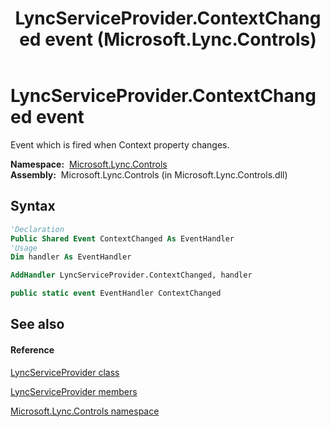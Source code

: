 ﻿---
title: LyncServiceProvider.ContextChanged event (Microsoft.Lync.Controls)
TOCTitle: ContextChanged event
ms:assetid: E:Microsoft.Lync.Controls.LyncServiceProvider.ContextChanged_DI_3_UC_OCS14MrefLyncWPF
ms:mtpsurl: https://msdn.microsoft.com/en-us/library/microsoft.lync.controls.lyncserviceprovider.contextchanged_di_3_uc_ocs14mreflyncwpf(v=office.15)
ms:contentKeyID: 48599381
ms.date: 07/28/2014
mtps_version: v=office.15
f1_keywords:
- Microsoft.Lync.Controls.LyncServiceProvider.ContextChanged
dev_langs:
- CSharp
- JScript
- VB
- other
---

# LyncServiceProvider.ContextChanged event

Event which is fired when Context property changes.

**Namespace:**  [Microsoft.Lync.Controls](microsoft-lync-controls-namespace_1.md)  
**Assembly:**  Microsoft.Lync.Controls (in Microsoft.Lync.Controls.dll)

## Syntax

``` vb
'Declaration
Public Shared Event ContextChanged As EventHandler
'Usage
Dim handler As EventHandler

AddHandler LyncServiceProvider.ContextChanged, handler
```

``` csharp
public static event EventHandler ContextChanged
```

## See also

#### Reference

[LyncServiceProvider class](lyncserviceprovider-class-microsoft-lync-controls_1.md)

[LyncServiceProvider members](lyncserviceprovider-members-microsoft-lync-controls_1.md)

[Microsoft.Lync.Controls namespace](microsoft-lync-controls-namespace_1.md)

